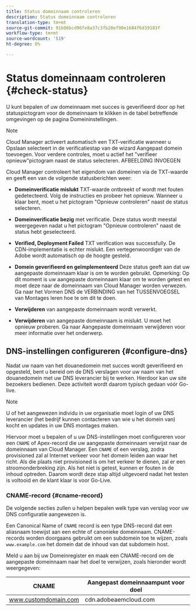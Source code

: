 ```yaml
---
title: Status domeinnaam controleren
description: Status domeinnaam controleren
translation-type: tm+mt
source-git-commit: 91b06bcd96fe8a37c3fb20ef90e1684f6d19183f
workflow-type: tm+mt
source-wordcount: '519'
ht-degree: 0%

---
```



# Status domeinnaam controleren {#check-status}

U kunt bepalen of uw domeinnaam met succes is geverifieerd door op het statuspictogram voor de domeinnaam te klikken in de tabel betreffende omgevingen op de pagina Domeininstellingen.

>[!NOTE]
>Cloud Manager activeert automatisch een TXT-verificatie wanneer u Opslaan selecteert in de verificatiestap van de wizard Aangepast domein toevoegen. Voor verdere controles, moet u actief het &quot;verifieer opnieuw&quot;pictogram naast de status selecteren. AFBEELDING INVOEGEN

Cloud Manager controleert het eigendom van domeinen via de TXT-waarde en geeft een van de volgende statusberichten weer:

* **Domeinverificatie mislukt** TXT-waarde ontbreekt of wordt met fouten gedetecteerd. Volg de instructies en probeer het opnieuw. Wanneer u klaar bent, moet u het pictogram &quot;Opnieuw controleren&quot; naast de status selecteren.

* **Domeinverificatie bezig** met verificatie. Deze status wordt meestal weergegeven nadat u het pictogram &quot;Opnieuw controleren&quot; naast de status hebt geselecteerd.

* **Verified, Deployment Failed** TXT verification was successfully. De CDN-implementatie is echter mislukt. Een vertegenwoordiger van de Adobe wordt automatisch op de hoogte gesteld.

* **Domein geverifieerd en geïmplementeerd** Deze status geeft aan dat uw aangepaste domeinnaam klaar is om te worden gebruikt. Opmerking: Op dit moment is uw aangepaste domeinnaam klaar om te worden getest en moet deze naar de domeinnaam van Cloud Manager worden verwezen. Ga naar het Vormen DNS de VERBINDING van het TUSSENVOEGSEL van Montages leren hoe te om dit te doen.

* **Verwijderen** van aangepaste domeinnaam wordt verwerkt.

* **Verwijderen** van aangepaste domeinnaam is mislukt. U moet het opnieuw proberen. Ga naar Aangepaste domeinnaam verwijderen voor meer informatie over het onderwerp.


## DNS-instellingen configureren {#configure-dns}

Nadat uw naam van het douanedomein met succes wordt geverifieerd en opgesteld, bent u bereid om de DNS verslagen voor uw naam van het douanedomein met uw DNS leverancier bij te werken. Hierdoor kan uw site bezoekers bedienen. Deze activiteit wordt daarom typisch gedaan vóór Go-live.

>[!NOTE]
>U of het aangewezen individu in uw organisatie moet login of uw DNS leverancier (het bedrijf kunnen contacteren van wie u het domein van) kocht en updates in uw DNS montages maken.

Hiervoor moet u bepalen of u uw DNS-instellingen moet configureren voor een `CNAME` of Apex-record die uw aangepaste domeinnaam verwijst naar de domeinnaam van Cloud Manager. Een `CNAME` of een verslag, zodra provisioned zal al Internet verkeer voor het domein leiden aan waar het richt. Als die plaats niet provisioned is om het verkeer te dienen, zal er een stroomonderbreking zijn. Als het niet is getest, kunnen er fouten in de inhoud optreden. Daarom wordt deze stap altijd uitgevoerd nadat het testen is voltooid en de klant klaar is voor Go-Live.

### CNAME-record {#cname-record}

De volgende secties zullen u helpen bepalen welk type van verslag voor uw DNS configuratie aangewezen is.

Een Canonical Name of `CNAME` record is een type DNS-record dat een aliasnaam toewijst aan een echte of canonieke domeinnaam. CNAME-records worden doorgaans gebruikt om een subdomein toe te wijzen, zoals `www.example.com` het domein dat de inhoud van dat subdomein host.

Meld u aan bij uw Domeinregister en maak een CNAME-record om de aangepaste domeinnaam naar het doel te verwijzen, zoals hieronder wordt weergegeven:

| CNAME | Aangepast domeinnaampunt voor doel |
|--- |--- |
| www.customdomain.com | cdn.adobeaemcloud.com |
